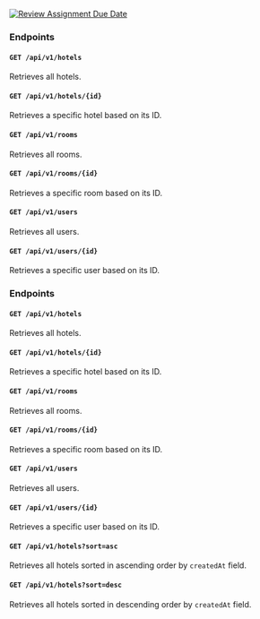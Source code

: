 [![Review Assignment Due Date](https://classroom.github.com/assets/deadline-readme-button-24ddc0f5d75046c5622901739e7c5dd533143b0c8e959d652212380cedb1ea36.svg)](https://classroom.github.com/a/hP86jo5x)


 ### Endpoints

#### `GET /api/v1/hotels`
Retrieves all hotels.

#### `GET /api/v1/hotels/{id}`
Retrieves a specific hotel based on its ID.

#### `GET /api/v1/rooms`
Retrieves all rooms.

#### `GET /api/v1/rooms/{id}`
Retrieves a specific room based on its ID.

#### `GET /api/v1/users`
Retrieves all users.

#### `GET /api/v1/users/{id}`
Retrieves a specific user based on its ID.


### Endpoints

#### `GET /api/v1/hotels`
Retrieves all hotels.

#### `GET /api/v1/hotels/{id}`
Retrieves a specific hotel based on its ID.

#### `GET /api/v1/rooms`
Retrieves all rooms.

#### `GET /api/v1/rooms/{id}`
Retrieves a specific room based on its ID.

#### `GET /api/v1/users`
Retrieves all users.

#### `GET /api/v1/users/{id}`
Retrieves a specific user based on its ID.


#### `GET /api/v1/hotels?sort=asc`
Retrieves all hotels sorted in ascending order by `createdAt` field.

#### `GET /api/v1/hotels?sort=desc`
Retrieves all hotels sorted in descending order by `createdAt` field.


